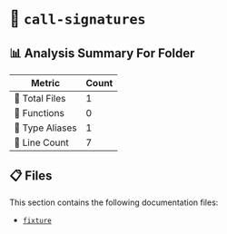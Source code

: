 # 📁 `call-signatures`

## 📊 Analysis Summary For Folder

| Metric | Count |
|--------|-------|
| 📁 Total Files | 1 |
| 🔧 Functions | 0 |
| 📑 Type Aliases | 1 |
| 🔢 Line Count | 7 |


## 📋 Files

This section contains the following documentation files:

- [`fixture`](./fixture.md)
